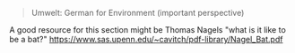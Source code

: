   
>Umwelt: German for Environment (important perspective)






A good resource for this section might be Thomas Nagels "what is it like to be a bat?"
https://www.sas.upenn.edu/~cavitch/pdf-library/Nagel_Bat.pdf

